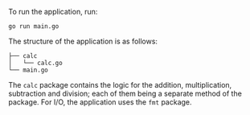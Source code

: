 To run the application, run:

``go run main.go``

The structure of the application is as follows:
```
├── calc
│   └── calc.go
└── main.go
```

The `calc` package contains the logic for the addition, multiplication, subtraction and division; each of them being a separate method of the package.
For I/O, the application uses the `fmt` package.